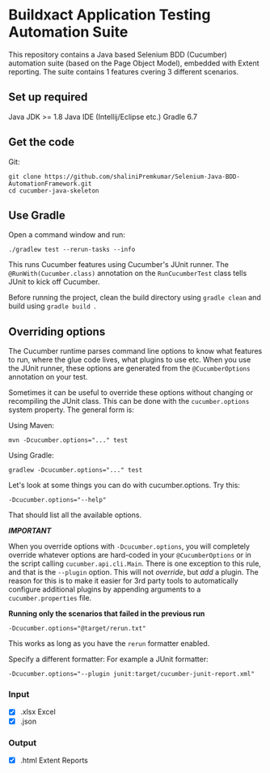 # Buildxact Application Testing Automation Suite
This repository contains a Java based Selenium BDD (Cucumber) automation suite (based on the Page Object Model), embedded with Extent reporting.
The suite contains 1 features cvering 3 different scenarios.

## Set up required
Java JDK >= 1.8
Java IDE (Intellij/Eclipse etc.)
Gradle 6.7

## Get the code
Git:
```
git clone https://github.com/shaliniPremkumar/Selenium-Java-BDD-AutomationFramework.git
cd cucumber-java-skeleton
```
## Use Gradle
Open a command window and run:
```
./gradlew test --rerun-tasks --info
```
This runs Cucumber features using Cucumber's JUnit runner. The ```@RunWith(Cucumber.class)``` annotation on the ```RunCucumberTest``` class tells JUnit to kick off Cucumber.

Before running the project, clean the build directory using ```gradle clean``` and build using ```gradle build ```.

## Overriding options
The Cucumber runtime parses command line options to know what features to run, where the glue code lives, what plugins to use etc. When you use the JUnit runner, these options are generated from the ```@CucumberOptions``` annotation on your test.

Sometimes it can be useful to override these options without changing or recompiling the JUnit class. This can be done with the ```cucumber.options``` system property. The general form is:

Using Maven:
```
mvn -Dcucumber.options="..." test
```
Using Gradle:
```
gradlew -Dcucumber.options="..." test
```
Let's look at some things you can do with cucumber.options. Try this:
```
-Dcucumber.options="--help"
```
That should list all the available options.

***IMPORTANT***

When you override options with ```-Dcucumber.options```, you will completely override whatever options are hard-coded in your ```@CucumberOptions``` or in the script calling ```cucumber.api.cli.Main```. There is one exception to this rule, and that is the ```--plugin``` option. This will not *override*, but *add* a plugin. The reason for this is to make it easier for 3rd party tools to automatically configure additional plugins by appending arguments to a ```cucumber.properties``` file.

**Running only the scenarios that failed in the previous run**
```
-Dcucumber.options="@target/rerun.txt"
```
This works as long as you have the ```rerun``` formatter enabled.

Specify a different formatter:
For example a JUnit formatter:
```
-Dcucumber.options="--plugin junit:target/cucumber-junit-report.xml"
```
### Input
- [X] .xlsx Excel
- [X] .json

### Output
- [X] .html Extent Reports
